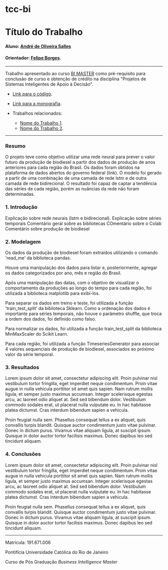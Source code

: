 # tcc-bi

<!-- antes de enviar a versão final, solicitamos que todos os comentários, colocados para orientação ao aluno, sejam removidos do arquivo -->
# Título do Trabalho

#### Aluno: [André de Oliveira Salles](https://github.com/link_do_github)
#### Orientador: [Felipe Borges](https://github.com/FelipeBorgesC).

---

Trabalho apresentado ao curso [BI MASTER](https://ica.puc-rio.ai/bi-master) como pré-requisito para conclusão de curso e obtenção de crédito na disciplina "Projetos de Sistemas Inteligentes de Apoio à Decisão".

<!-- para os links a seguir, caso os arquivos estejam no mesmo repositório que este README, não há necessidade de incluir o link completo: basta incluir o nome do arquivo, com extensão, que o GitHub completa o link corretamente -->
- [Link para o código](https://github.com/link_do_repositorio). <!-- caso não aplicável, remover esta linha -->

- [Link para a monografia](https://link_da_monografia.com). <!-- caso não aplicável, remover esta linha -->

- Trabalhos relacionados: <!-- caso não aplicável, remover estas linhas -->
    - [Nome do Trabalho 1](https://link_do_trabalho.com).
    - [Nome do Trabalho 2](https://link_do_trabalho.com).

---

### Resumo

<!-- trocar o texto abaixo pelo resumo do trabalho, em português -->

O projeto teve como objetivo utilizar uma rede neural para prever o valor futuro da produção de biodiesel a partir dos dados de produção de anos anteriores para cada região do Brasil. 
Os dados foram obtidos na plataforma de dados abertos do governo federal (link). 
O modelo foi gerado a partir de uma combinação de uma camada de rede lstm e de outra camada de rede bidirecional.
O resultado foi capaz de captar a tendência das séries de cada região, porém as nuâncias da rede não foram determinadas.

### 1. Introdução

Explicação sobre rede neurais (lstm e bidirecional).
Explicação sobre séries temporais
Comentário geral sobre as bibliotecas
COmentário sobre o Colab
Comentário sobre produção de biodiesel

### 2. Modelagem

Os dados da produção de biodiesel foram extraídos utilizando o comando 'read_me' da biblioteca pandas.

Houve uma manipulação dos dados para listar e, posteriormente, agregar os dados categorizados por ano, mês e região do Brasil. 

Após uma manipulação das datas, com o objetivo de visualizar o comportamento da produções ao longo do tempo para cada região, foi utilizada a biblioteca matplotlib para exibí-los.

Para separar os dados em treino e teste, foi utilizada a função 'train_test_split' da biblioteca Sklearn. Como a ordenação dos dados é importante para séries temporais, não houve o parâmetro shuffle, que troca a ordem dos dados, foi definido como falso.

Para normalizar os dados, foi utilizada a função train_test_split da biblioteca MinMaxScaler do Scikit Learn.

Para cada região, foi utilizada a função TimeseriesGenerator para associar 4 valores sequenciais de produção de biodiesel, associados ao próximo valor da série temporal.

### 3. Resultados

Lorem ipsum dolor sit amet, consectetur adipiscing elit. Proin pulvinar nisl vestibulum tortor fringilla, eget imperdiet neque condimentum. Proin vitae augue in nulla vehicula porttitor sit amet quis sapien. Nam rutrum mollis ligula, et semper justo maximus accumsan. Integer scelerisque egestas arcu, ac laoreet odio aliquet at. Sed sed bibendum dolor. Vestibulum commodo sodales erat, ut placerat nulla vulputate eu. In hac habitasse platea dictumst. Cras interdum bibendum sapien a vehicula.

Proin feugiat nulla sem. Phasellus consequat tellus a ex aliquet, quis convallis turpis blandit. Quisque auctor condimentum justo vitae pulvinar. Donec in dictum purus. Vivamus vitae aliquam ligula, at suscipit ipsum. Quisque in dolor auctor tortor facilisis maximus. Donec dapibus leo sed tincidunt aliquam.

### 4. Conclusões

Lorem ipsum dolor sit amet, consectetur adipiscing elit. Proin pulvinar nisl vestibulum tortor fringilla, eget imperdiet neque condimentum. Proin vitae augue in nulla vehicula porttitor sit amet quis sapien. Nam rutrum mollis ligula, et semper justo maximus accumsan. Integer scelerisque egestas arcu, ac laoreet odio aliquet at. Sed sed bibendum dolor. Vestibulum commodo sodales erat, ut placerat nulla vulputate eu. In hac habitasse platea dictumst. Cras interdum bibendum sapien a vehicula.

Proin feugiat nulla sem. Phasellus consequat tellus a ex aliquet, quis convallis turpis blandit. Quisque auctor condimentum justo vitae pulvinar. Donec in dictum purus. Vivamus vitae aliquam ligula, at suscipit ipsum. Quisque in dolor auctor tortor facilisis maximus. Donec dapibus leo sed tincidunt aliquam.

---

Matrícula: 191.671.006

Pontifícia Universidade Católica do Rio de Janeiro

Curso de Pós Graduação *Business Intelligence Master*


